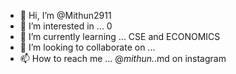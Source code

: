 - 👋 Hi, I’m @Mithun2911
- 👀 I’m interested in ... 0
- 🌱 I’m currently learning ... CSE and ECONOMICS
- 💞️ I’m looking to collaborate on ... 
- 📫 How to reach me ... @_mithun._.md on instagram

<!---
Mithun2911/Mithun2911 is a ✨ special ✨ repository because its `README.md` (this file) appears on your GitHub profile.
You can click the Preview link to take a look at your changes.
--->
